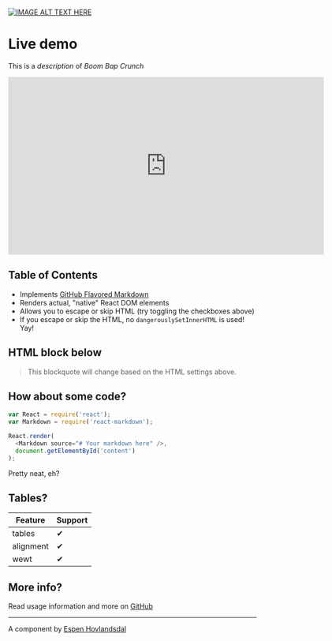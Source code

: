 [![IMAGE ALT TEXT HERE](https://img.youtube.com/vi/Tw4Qe66YiXI/0.jpg)](https://www.youtube.com/watch?v=Tw4Qe66YiXI)
# Live demo

This is a _description_ of *Boom Bap Crunch*

<iframe src="https://player.vimeo.com/video/353112611" width="640" height="360" frameborder="0" allow="autoplay; fullscreen" allowfullscreen></iframe>

## Table of Contents

* Implements [GitHub Flavored Markdown](https://github.github.com/gfm/)
* Renders actual, "native" React DOM elements
* Allows you to escape or skip HTML (try toggling the checkboxes above)
* If you escape or skip the HTML, no `dangerouslySetInnerHTML` is used! Yay!

## HTML block below

<blockquote>
  This blockquote will change based on the HTML settings above.
</blockquote>

## How about some code?
```js
var React = require('react');
var Markdown = require('react-markdown');

React.render(
  <Markdown source="# Your markdown here" />,
  document.getElementById('content')
);
```

Pretty neat, eh?

## Tables?

| Feature   | Support |
| --------- | ------- |
| tables    | ✔ |
| alignment | ✔ |
| wewt      | ✔ |

## More info?

Read usage information and more on [GitHub](//github.com/rexxars/react-markdown)

---------------

A component by [Espen Hovlandsdal](https://espen.codes/)